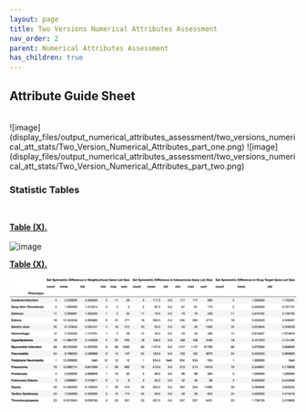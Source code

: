 ```yaml
---
layout: page
title: Two Versions Numerical Attributes Assessment
nav_order: 2
parent: Numerical Attributes Assessment
has_children: true
---
```


## Attribute Guide Sheet
<br />  
![image](display_files/output_numerical_attributes_assessment/two_versions_numerical_att_stats/Two_Version_Numerical_Attributes_part_one.png)
![image](display_files/output_numerical_attributes_assessment/two_versions_numerical_att_stats/Two_Version_Numerical_Attributes_part_two.png)
<br /> 


### Statistic Tables
<br />  

[**Table (X).**](https://github.com/aryastark5/web_bench/blob/gh-pages/display_files/output_numerical_attributes_assessment/two_versions_numerical_att_stats/two_versions_numerical_att_stats.csv)
<br />  
![image](display_files/output_numerical_attributes_assessment/two_versions_numerical_att_stats/two_versions_numerical_att_stats.png)
<br />  

[**Table (X).**](https://github.com/aryastark5/web_bench/blob/gh-pages/display_files/output_numerical_attributes_assessment/two_versions_numerical_att_stats/two_versions_num_att_stats_per_adverse_event_table.csv)
<br />  
![image](display_files/output_numerical_attributes_assessment/two_versions_numerical_att_stats/two_versions_num_att_stats_per_adverse_event_table.png)
<br />  